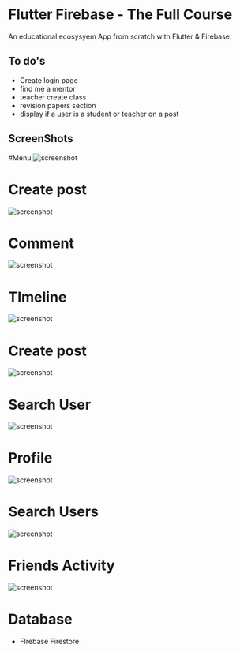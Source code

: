 # Flutter Firebase  - The Full Course
 An educational ecosysyem  App from scratch with Flutter & Firebase. 

## To do's

- Create login page
- find me a mentor
- teacher create class
- revision papers section
- display if a user is a student or teacher on a post

## ScreenShots

#Menu
![screenshot](device-2021-05-13-085835.png)

# Create post
![screenshot](10.jpg)

# Comment
![screenshot](11.jpg)

# TImeline
![screenshot](12.jpg)

# Create post 
![screenshot](13.jpg)

# Search User
![screenshot](14.jpg)

# Profile
![screenshot](15.jpg)

# Search Users
![screenshot](16.jpg)

# Friends Activity
![screenshot](17.jpg)

# Database

- FIrebase Firestore
